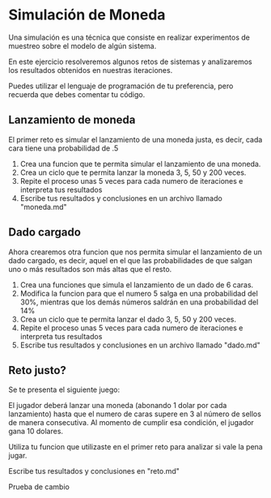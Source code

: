# Simulación de Moneda
Una simulación es una técnica que consiste en realizar experimentos de muestreo sobre el modelo de algún sistema.

En este ejercicio resolveremos algunos retos de sistemas y analizaremos los resultados obtenidos en nuestras iteraciones.

Puedes utilizar el lenguaje de programación de tu preferencia, pero recuerda que debes comentar tu código.

## Lanzamiento de moneda
El primer reto es simular el lanzamiento de una moneda justa, es decir, cada cara tiene una probabilidad de .5

1. Crea una funcion que te permita simular el lanzamiento de una moneda.
2. Crea un ciclo que te permita lanzar la moneda 3, 5, 50 y 200 veces.
3. Repite el proceso unas 5 veces para cada numero de iteraciones e interpreta tus resultados
4. Escribe tus resultados y conclusiones en un archivo llamado "moneda.md"

## Dado cargado
Ahora crearemos otra funcion que nos permita simular el lanzamiento de un dado cargado, es decir, aquel en el que las probabilidades de que salgan uno o más resultados son más altas que el resto.

1. Crea una funciones que simula el lanzamiento de un dado de 6 caras.
2. Modifica la funcion para que el numero 5 salga en una probabilidad del 30%, mientras que los demás números saldrán en una probabilidad del 14%
3. Crea un ciclo que te permita lanzar el dado 3, 5, 50 y 200 veces.
4. Repite el proceso unas 5 veces para cada numero de iteraciones e interpreta tus resultados
5. Escribe tus resultados y conclusiones en un archivo llamado "dado.md"

## Reto justo?
Se te presenta el siguiente juego:

El jugador deberá lanzar una moneda (abonando 1 dolar por cada lanzamiento) hasta que el numero de caras supere en 3 al número de sellos de manera consecutiva. Al momento de cumplir esa condición, el jugador gana 10 dolares.

Utiliza tu funcion que utilizaste en el primer reto para analizar si vale la pena jugar.

Escribe tus resultados y conclusiones en "reto.md"

Prueba de cambio